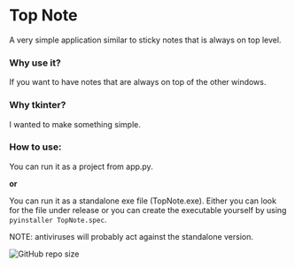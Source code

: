# Top Note
A very simple application similar to sticky notes that is always on top level. 

### Why use it?
If you want to have notes that are always on top of the other windows.

### Why tkinter?
I wanted to make something simple.

### How to use:
You can run it as a project from app.py.

**or**

You can run it as a standalone exe file (TopNote.exe). Either you can look for the file under release or you can create the executable yourself by using ```pyinstaller TopNote.spec```.

NOTE: antiviruses will probably act against the standalone version. 

![GitHub repo size](https://img.shields.io/github/repo-size/Caramajau/TopNote?color=blue&style=flat-square)

